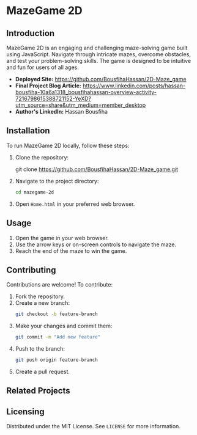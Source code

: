 # MazeGame 2D


## Introduction

MazeGame 2D is an engaging and challenging maze-solving game built using JavaScript. Navigate through intricate mazes, overcome obstacles, and test your problem-solving skills. The game is designed to be intuitive and fun for users of all ages.

- **Deployed Site:** https://github.com/BousfihaHassan/2D-Maze_game
- **Final Project Blog Article:** https://www.linkedin.com/posts/hassan-bousfiha-10a6a1318_bousfihahassan-overview-activity-7216798615388721152-YeXD?utm_source=share&utm_medium=member_desktop
- **Author's LinkedIn:** Hassan Bousfiha

## Installation

To run MazeGame 2D locally, follow these steps:

1. Clone the repository:
   
    git clone https://github.com/BousfihaHassan/2D-Maze_game.git
    
2. Navigate to the project directory:
    ```bash
    cd mazegame-2d
    ```
3. Open `Home.html` in your preferred web browser.

## Usage

1. Open the game in your web browser.
2. Use the arrow keys or on-screen controls to navigate the maze.
3. Reach the end of the maze to win the game.

## Contributing

Contributions are welcome! To contribute:

1. Fork the repository.
2. Create a new branch:
    ```bash
    git checkout -b feature-branch
    ```
3. Make your changes and commit them:
    ```bash
    git commit -m "Add new feature"
    ```
4. Push to the branch:
    ```bash
    git push origin feature-branch
    ```
5. Create a pull request.

## Related Projects



## Licensing

Distributed under the MIT License. See `LICENSE` for more information.


